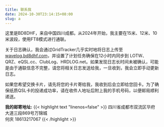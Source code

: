 ```yaml
---
title: 联系我 
date: 2024-10-30T23:14:15+08:00
slug: a
---
```


这里是BD8DHF，来自中国四川成都。从2024年开始，我主要在15米、12米、10米波段，使用FT8模式进行通联。

关于日志确认，我会通过GridTracker几乎实时地将日志上传至 [wavelog.bd8dhf.com](http://wavelog.bd8dhf.com)，并设置了计划任务确保在12小时内同步到 LOTW、QRZ、eQSL.cc、ClubLog、HRDLOG.net。如果发现日志长时间未被确认，可能是由于通联信息不完整，请您将相关日志发送给我，一旦收到，我会立即手动更新日志。

如果您希望交换卡片，请先将您的卡片寄给我，我收到后会立即给您回卡。为了确保纸质QSL卡的投递成功率，请在收件人地址后附上我的手机号码，以便邮局顺利递送。

**我的邮寄地址:**
{{< highlight text "linenos=false" >}}
四川省成都市双流区华府大道三段869号万锦城  
何庆 18613217067
{{< /highlight >}}